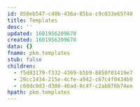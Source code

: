 ```yaml
---
id: 850eb547-c40b-436a-85ba-c9c033e65f40
title: Templates
desc: ''
updated: 1601956209670
created: 1601956209670
data: {}
fname: pkm.templates
stub: false
children:
  - f5d83179-f332-4369-b5b9-8850f01419e7
  - 28cc1434-215e-4cfe-a942-c67c4f0434b0
  - c60dc0d3-d300-46ad-8c4f-c2ab876b74ee
hpath: pkm.templates
---
```


